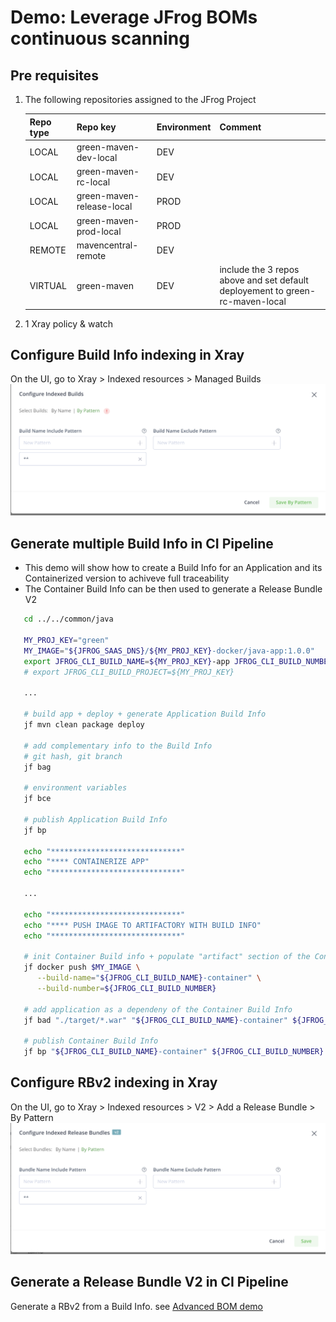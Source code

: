 # Demo: Leverage JFrog BOMs continuous scanning

## Pre requisites

1. The following repositories assigned to the JFrog Project

   Repo type | Repo key | Environment | Comment
   ---|---|--- |---
   LOCAL | green-maven-dev-local | DEV |
   LOCAL | green-maven-rc-local | DEV |
   LOCAL | green-maven-release-local | PROD |
   LOCAL | green-maven-prod-local | PROD |
   REMOTE | mavencentral-remote | DEV |
   VIRTUAL | green-maven  | DEV | include the 3 repos above and set default deployement to  green-rc-maven-local

2. 1 Xray policy & watch


## Configure Build Info indexing in Xray

On the UI, go to  Xray > Indexed resources > Managed Builds
<img src="../../images/Xray-indexing-all-builds.png">

## Generate multiple Build Info in CI Pipeline

* This demo will show how to create a Build Info for an Application and its Containerized version to achiveve full traceability
* The Container Build Info can be then used to generate a Release Bundle V2

```bash
   cd ../../common/java

   MY_PROJ_KEY="green"
   MY_IMAGE="${JFROG_SAAS_DNS}/${MY_PROJ_KEY}-docker/java-app:1.0.0"
   export JFROG_CLI_BUILD_NAME=${MY_PROJ_KEY}-app JFROG_CLI_BUILD_NUMBER=1
   # export JFROG_CLI_BUILD_PROJECT=${MY_PROJ_KEY}
   
   ... 

   # build app + deploy + generate Application Build Info
   jf mvn clean package deploy

   # add complementary info to the Build Info
   # git hash, git branch
   jf bag 

   # environment variables
   jf bce
   
   # publish Application Build Info
   jf bp 

   echo "*****************************"
   echo "**** CONTAINERIZE APP"  
   echo "*****************************"

   ...

   echo "*****************************"
   echo "**** PUSH IMAGE TO ARTIFACTORY WITH BUILD INFO"  
   echo "*****************************"

   # init Container Build info + populate "artifact" section of the Container Build info
   jf docker push $MY_IMAGE \
      --build-name="${JFROG_CLI_BUILD_NAME}-container" \
      --build-number=${JFROG_CLI_BUILD_NUMBER}

   # add application as a dependeny of the Container Build Info
   jf bad "./target/*.war" "${JFROG_CLI_BUILD_NAME}-container" ${JFROG_CLI_BUILD_NUMBER}

   # publish Container Build Info
   jf bp "${JFROG_CLI_BUILD_NAME}-container" ${JFROG_CLI_BUILD_NUMBER}

```

## Configure RBv2 indexing in Xray

On the UI, go to  Xray > Indexed resources > V2 > Add a Release Bundle > By Pattern
<img src="../../images/Xray-indexing-all-rbv2.png">

## Generate a Release Bundle V2 in CI Pipeline

Generate a RBv2 from a Build Info.
see [Advanced BOM demo](../advanced-bom/README.md)
